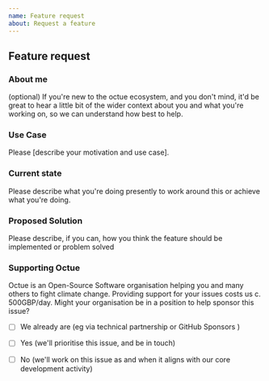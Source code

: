 ```yaml
---
name: Feature request
about: Request a feature
---
```


## Feature request

### About me

(optional) If you're new to the octue ecosystem, and you don't mind, it'd be great to hear a little bit of the wider context about
you and what you're working on, so we can understand how best to help.


### Use Case

Please [describe your motivation and use case].


### Current state

Please describe what you're doing presently to work around this or achieve what you're doing.

### Proposed Solution

Please describe, if you can, how you think the feature should be implemented or problem solved


### Supporting Octue

Octue is an Open-Source Software organisation helping you and many others to fight climate change. Providing support for your issues costs us c. 500GBP/day. Might your organisation be in a position to help sponsor this issue?
- [ ] We already are (eg via technical partnership or GitHub Sponsors )
- [ ] Yes (we'll prioritise this issue, and be in touch)
- [ ] No (we'll work on this issue as and when it aligns with our core development activity)

